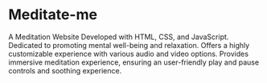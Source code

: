 # Meditate-me
A Meditation Website Developed with HTML, CSS, and JavaScript. Dedicated to promoting mental well-being and relaxation. Offers a highly customizable experience with various audio and video options. Provides immersive meditation experience, ensuring an user-friendly play and pause controls and soothing experience.
